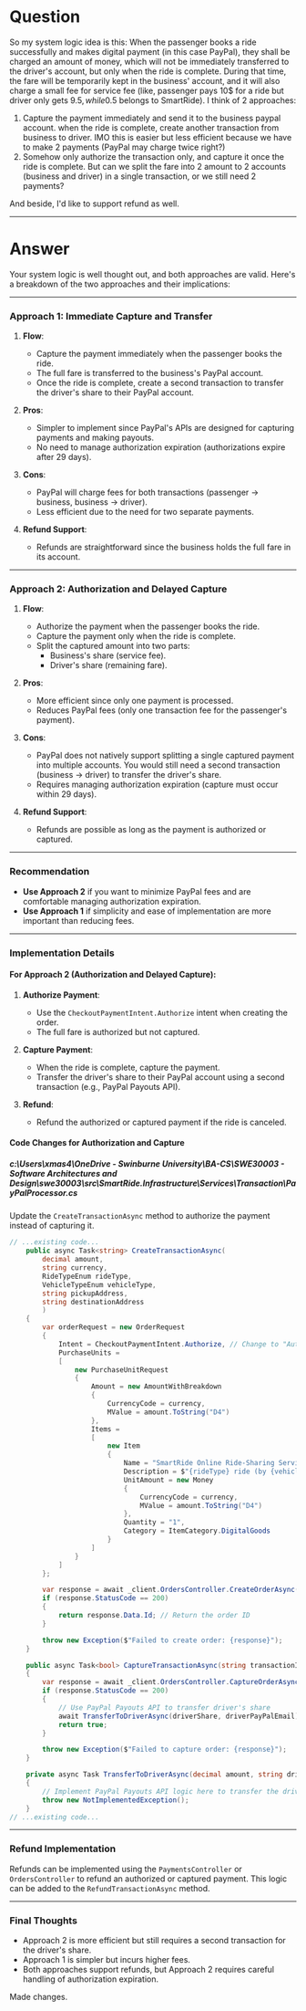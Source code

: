 # Question

So my system logic idea is this: When the passenger books a ride successfully and makes digital payment (in this case PayPal), they shall be charged an amount of money, which will not be immediately transferred to the driver's account, but only when the ride is complete. During that time, the fare will be temporarily kept in the business' account, and it will also charge a small fee for service fee (like, passenger pays 10$ for a ride but driver only gets 9.5$, while 0.5$ belongs to SmartRide). I think of 2 approaches:
1. Capture the payment immediately and send it to the business paypal account. when the ride is complete, create another transaction from business to driver. IMO this is easier but less efficient because we have to make 2 payments (PayPal may charge twice right?)
2. Somehow only authorize the transaction only, and capture it once the ride is complete. But can we split the fare into 2 amount to 2 accounts (business and driver) in a single transaction, or we still need 2 payments?

And beside, I'd like to support refund as well.

---

# Answer

Your system logic is well thought out, and both approaches are valid. Here's a breakdown of the two approaches and their implications:

---

### **Approach 1: Immediate Capture and Transfer**
1. **Flow**:
   - Capture the payment immediately when the passenger books the ride.
   - The full fare is transferred to the business's PayPal account.
   - Once the ride is complete, create a second transaction to transfer the driver's share to their PayPal account.

2. **Pros**:
   - Simpler to implement since PayPal's APIs are designed for capturing payments and making payouts.
   - No need to manage authorization expiration (authorizations expire after 29 days).

3. **Cons**:
   - PayPal will charge fees for both transactions (passenger → business, business → driver).
   - Less efficient due to the need for two separate payments.

4. **Refund Support**:
   - Refunds are straightforward since the business holds the full fare in its account.

---

### **Approach 2: Authorization and Delayed Capture**
1. **Flow**:
   - Authorize the payment when the passenger books the ride.
   - Capture the payment only when the ride is complete.
   - Split the captured amount into two parts:
     - Business's share (service fee).
     - Driver's share (remaining fare).

2. **Pros**:
   - More efficient since only one payment is processed.
   - Reduces PayPal fees (only one transaction fee for the passenger's payment).

3. **Cons**:
   - PayPal does not natively support splitting a single captured payment into multiple accounts. You would still need a second transaction (business → driver) to transfer the driver's share.
   - Requires managing authorization expiration (capture must occur within 29 days).

4. **Refund Support**:
   - Refunds are possible as long as the payment is authorized or captured.

---

### **Recommendation**
- **Use Approach 2** if you want to minimize PayPal fees and are comfortable managing authorization expiration.
- **Use Approach 1** if simplicity and ease of implementation are more important than reducing fees.

---

### **Implementation Details**

#### **For Approach 2 (Authorization and Delayed Capture)**:
1. **Authorize Payment**:
   - Use the `CheckoutPaymentIntent.Authorize` intent when creating the order.
   - The full fare is authorized but not captured.

2. **Capture Payment**:
   - When the ride is complete, capture the payment.
   - Transfer the driver's share to their PayPal account using a second transaction (e.g., PayPal Payouts API).

3. **Refund**:
   - Refund the authorized or captured payment if the ride is canceled.

#### **Code Changes for Authorization and Capture**

##### c:\Users\xmas4\OneDrive - Swinburne University\BA-CS\SWE30003 - Software Architectures and Design\swe30003\src\SmartRide.Infrastructure\Services\Transaction\PayPalProcessor.cs

Update the `CreateTransactionAsync` method to authorize the payment instead of capturing it.

````csharp
// ...existing code...
    public async Task<string> CreateTransactionAsync(
        decimal amount,
        string currency,
        RideTypeEnum rideType,
        VehicleTypeEnum vehicleType,
        string pickupAddress,
        string destinationAddress
        )
    {
        var orderRequest = new OrderRequest
        {
            Intent = CheckoutPaymentIntent.Authorize, // Change to "Authorize"
            PurchaseUnits =
            [
                new PurchaseUnitRequest
                {
                    Amount = new AmountWithBreakdown
                    {
                        CurrencyCode = currency,
                        MValue = amount.ToString("D4")
                    },
                    Items =
                    [
                        new Item
                        {
                            Name = "SmartRide Online Ride-Sharing Service",
                            Description = $"{rideType} ride (by {vehicleType}) from {pickupAddress} to {destinationAddress}.",
                            UnitAmount = new Money
                            {
                                CurrencyCode = currency,
                                MValue = amount.ToString("D4")
                            },
                            Quantity = "1",
                            Category = ItemCategory.DigitalGoods
                        }
                    ]
                }
            ]
        };

        var response = await _client.OrdersController.CreateOrderAsync(new CreateOrderInput { Body = orderRequest });
        if (response.StatusCode == 200)
        {
            return response.Data.Id; // Return the order ID
        }

        throw new Exception($"Failed to create order: {response}");
    }

    public async Task<bool> CaptureTransactionAsync(string transactionId, decimal driverShare, string driverPayPalEmail)
    {
        var response = await _client.OrdersController.CaptureOrderAsync(new CaptureOrderInput { Id = transactionId });
        if (response.StatusCode == 200)
        {
            // Use PayPal Payouts API to transfer driver's share
            await TransferToDriverAsync(driverShare, driverPayPalEmail);
            return true;
        }

        throw new Exception($"Failed to capture order: {response}");
    }

    private async Task TransferToDriverAsync(decimal amount, string driverPayPalEmail)
    {
        // Implement PayPal Payouts API logic here to transfer the driver's share
        throw new NotImplementedException();
    }
// ...existing code...
````

---

### **Refund Implementation**
Refunds can be implemented using the `PaymentsController` or `OrdersController` to refund an authorized or captured payment. This logic can be added to the `RefundTransactionAsync` method.

---

### Final Thoughts
- Approach 2 is more efficient but still requires a second transaction for the driver's share.
- Approach 1 is simpler but incurs higher fees.
- Both approaches support refunds, but Approach 2 requires careful handling of authorization expiration.

Made changes.